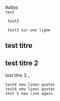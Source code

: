 #atlas  
``` test ```

```
 test2
```

`` 
   test3 sur une ligne
``

test titre
-

test titre 2
-

test titre 3
_

``` 
test4 new lines quotes
test4 new lines quotes
test 5 new line again
```
